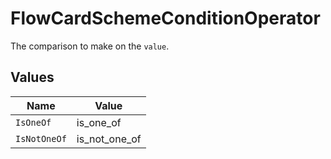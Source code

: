 # FlowCardSchemeConditionOperator

The comparison to make on the `value`.


## Values

| Name          | Value         |
| ------------- | ------------- |
| `IsOneOf`     | is_one_of     |
| `IsNotOneOf`  | is_not_one_of |